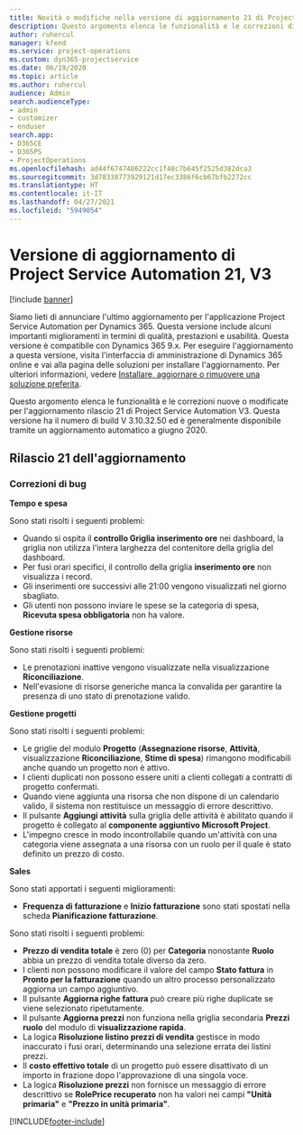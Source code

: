 ```yaml
---
title: Novità o modifiche nella versione di aggiornamento 21 di Project Service Automation V3
description: Questo argomento elenca le funzionalità e le correzioni disponibili nella versione di aggiornamento 21 di Project Service Automation V3.
author: ruhercul
manager: kfend
ms.service: project-operations
ms.custom: dyn365-projectservice
ms.date: 06/19/2020
ms.topic: article
ms.author: ruhercul
audience: Admin
search.audienceType:
- admin
- customizer
- enduser
search.app:
- D365CE
- D365PS
- ProjectOperations
ms.openlocfilehash: ad44f6747486222cc1f48c7b645f2525d382dca3
ms.sourcegitcommit: 3d78338773929121d17ec3386f6cb67bfb2272cc
ms.translationtype: HT
ms.contentlocale: it-IT
ms.lasthandoff: 04/27/2021
ms.locfileid: "5949054"
---
```

# <a name="project-service-automation-update-release-21-v3"></a>Versione di aggiornamento di Project Service Automation 21, V3

[!include [banner](../includes/psa-now-project-operations.md)]

Siamo lieti di annunciare l'ultimo aggiornamento per l'applicazione Project Service Automation per Dynamics 365. Questa versione include alcuni importanti miglioramenti in termini di qualità, prestazioni e usabilità. Questa versione è compatibile con Dynamics 365 9.x. Per eseguire l'aggiornamento a questa versione, visita l'interfaccia di amministrazione di Dynamics 365 online e vai alla pagina delle soluzioni per installare l'aggiornamento. Per ulteriori informazioni, vedere [Installare, aggiornare o rimuovere una soluzione preferita](/power-platform/admin/install-remove-preferred-solution).

Questo argomento elenca le funzionalità e le correzioni nuove o modificate per l'aggiornamento rilascio 21 di Project Service Automation V3. Questa versione ha il numero di build V 3.10.32.50 ed è generalmente disponibile tramite un aggiornamento automatico a giugno 2020.

## <a name="update-release-21"></a>Rilascio 21 dell'aggiornamento

### <a name="bug-fixes"></a>Correzioni di bug

**Tempo e spesa**

Sono stati risolti i seguenti problemi:

- Quando si ospita il **controllo Griglia inserimento ore** nei dashboard, la griglia non utilizza l'intera larghezza del contenitore della griglia del dashboard.
- Per fusi orari specifici, il controllo della griglia **inserimento ore** non visualizza i record.
- Gli inserimenti ore successivi alle 21:00 vengono visualizzati nel giorno sbagliato.
- Gli utenti non possono inviare le spese se la categoria di spesa, **Ricevuta spesa obbligatoria** non ha valore.

**Gestione risorse**

Sono stati risolti i seguenti problemi:

- Le prenotazioni inattive vengono visualizzate nella visualizzazione **Riconciliazione**.
- Nell'evasione di risorse generiche manca la convalida per garantire la presenza di uno stato di prenotazione valido.

**Gestione progetti**

Sono stati risolti i seguenti problemi:

- Le griglie del modulo **Progetto** (**Assegnazione risorse**, **Attività**, visualizzazione **Riconciliazione**, **Stime di spesa**) rimangono modificabili anche quando un progetto non è attivo.
- I clienti duplicati non possono essere uniti a clienti collegati a contratti di progetto confermati.
- Quando viene aggiunta una risorsa che non dispone di un calendario valido, il sistema non restituisce un messaggio di errore descrittivo.
- Il pulsante **Aggiungi attività** sulla griglia delle attività è abilitato quando il progetto è collegato al **componente aggiuntivo Microsoft Project**.
- L'impegno cresce in modo incontrollabile quando un'attività con una categoria viene assegnata a una risorsa con un ruolo per il quale è stato definito un prezzo di costo.

**Sales**

Sono stati apportati i seguenti miglioramenti:

- **Frequenza di fatturazione** e **Inizio fatturazione** sono stati spostati nella scheda **Pianificazione fatturazione**.

Sono stati risolti i seguenti problemi:

- **Prezzo di vendita totale** è zero (0) per **Categoria** nonostante **Ruolo** abbia un prezzo di vendita totale diverso da zero.
- I clienti non possono modificare il valore del campo **Stato fattura** in **Pronto per la fatturazione** quando un altro processo personalizzato aggiorna un campo aggiuntivo.
- Il pulsante **Aggiorna righe fattura** può creare più righe duplicate se viene selezionato ripetutamente.
- Il pulsante **Aggiorna prezzi** non funziona nella griglia secondaria **Prezzi ruolo** del modulo di **visualizzazione rapida**.
- La logica **Risoluzione listino prezzi di vendita** gestisce in modo inaccurato i fusi orari, determinando una selezione errata dei listini prezzi.
- Il **costo effettivo totale** di un progetto può essere disattivato di un importo in frazione dopo l'approvazione di una singola voce.
- La logica **Risoluzione prezzi** non fornisce un messaggio di errore descrittivo se **RolePrice recuperato** non ha valori nei campi **"Unità primaria"** e **"Prezzo in unità primaria"**.


[!INCLUDE[footer-include](../includes/footer-banner.md)]